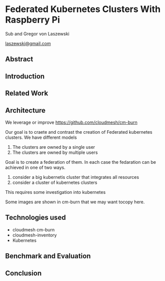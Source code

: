 <!-- comment configures vim to enable word wrapping; gggqG to force rewrap -->

<!-- vim: set tw=79 fo+=t fo-=l: -->

# Federated Kubernetes Clusters With Raspberry Pi

Sub and Gregor von Laszewski

laszewski@gmail.com

## Abstract

## Introduction

## Related Work

## Architecture

We leverage or improve <https://github.com/cloudmesh/cm-burn>

Our goal is to craete and contrast the creation of Federated kubernetes clusters. We have different models

1. The clusters are owned by a single user
2. The clusters are owned by multiple users

Goal is to create a federation of them. In each case the fedaration can be achieved in one of two ways. 

1. consider a big kubernetis cluster that integrates all resources
2. consider a cluster of kubernetes clusters

This requires some investigation into kubernetes

Some images are shown in cm-burn that we may want tocopy here.

## Technologies used

* cloudmesh cm-burn
* cloudmesh-inventory
* Kubernetes

## Benchmark and Evaluation

## Conclusion

